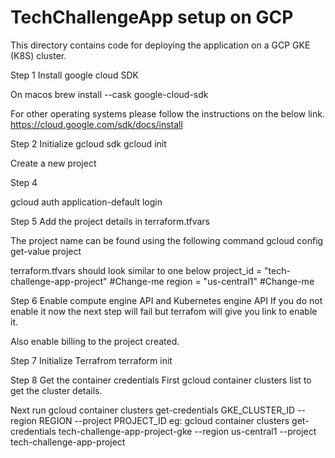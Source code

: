 # TechChallengeApp setup on GCP

This directory contains code for deploying the application on a GCP GKE (K8S) cluster.

Step 1 Install google cloud SDK

On macos
brew install --cask google-cloud-sdk

For other operating systems please follow the instructions on the below link.
https://cloud.google.com/sdk/docs/install

Step 2 Initialize gcloud sdk
gcloud init

Create a new project

Step 4 

gcloud auth application-default login

Step 5 Add the project details in terraform.tfvars

The project name can be found using the following command 
gcloud config get-value project

terraform.tfvars should look similar to one below
project_id = "tech-challenge-app-project" #Change-me
region     = "us-central1" #Change-me

Step 6 Enable compute engine API and Kubernetes engine API
If you do not enable it now the next step will fail but terrafom will give you link to enable it.

Also enable billing to the project created.

Step 7 Initialize Terrafrom
terraform init

Step 8 Get the container credentials
First gcloud container clusters list to get the cluster details.

Next run gcloud container clusters get-credentials GKE_CLUSTER_ID --region REGION --project PROJECT_ID
eg: gcloud container clusters get-credentials tech-challenge-app-project-gke --region us-central1 --project tech-challenge-app-project

